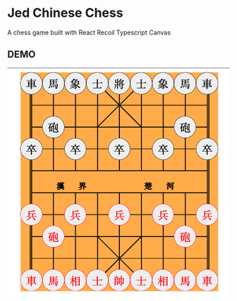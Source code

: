 # **Jed Chinese Chess**

A chess game built with
React
Recoil
Typescript
Canvas

## **DEMO**

![game](./readme.png)
